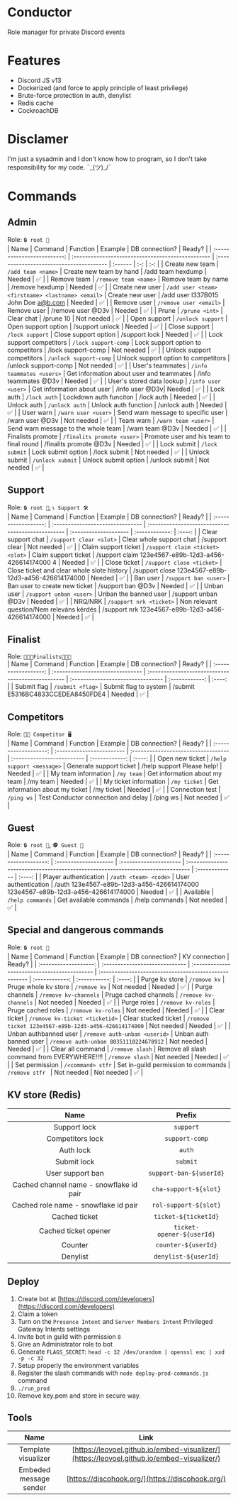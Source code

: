 # Conductor
Role manager for private Discord events


# Features
- Discord JS v13
- Dockerized (and force to apply principle of least privilege)
- Brute-force protection in auth, denylist
- Redis cache
- CockroachDB

# Disclamer
I'm just a sysadmin and I don't know how to program, so I don't take responsibility for my code. ¯\_(ツ)_/¯  

# Commands

## Admin
Role: `🔒 root 🔑`   
|             Name            |                       Command                     |                  Function                | Example | DB connection? | Ready? |
| :-------------------------: | :------------------------------------------------ | :--------------------------------------- | :------ | :-: | :-: |
|       Create new team       | `/add team <name>`                                | Create new team by hand                  | /add team hexdump | Needed | ✅ |
|         Remove team         | `/remove team <name>`                             | Remove team by name                      | /remove hexdump | Needed | ✅ |
|       Create new user       | `/add user <team> <firstname> <lastname> <email>` | Create new user                          | /add user l337B015 John Doe a@b.com | Needed | ✅ |
|         Remove user         | `/remove user <email>`                            | Remove user                              | /remove user @D3v | Needed | ✅ |
|            Prune            | `/prune <int>`                                    | Clear chat                               | /prune 10 | Not needed | ✅ |
|         Open support        | `/unlock support`                                 | Open support option                      | /support unlock | Needed | ✅ |
|        Close support        | `/lock support`                                   | Close support option                     | /support lock | Needed | ✅ |
|   Lock support competitors  | `/lock support-comp`                              | Lock support option to competitors       | /lock support-comp | Not needed | ✅ |
|  Unlock support competitors | `/unlock support-comp`                            | Unlock support option to competitors     | /unlock support-comp | Not needed | ✅ |
|       User's teammates      | `/info teammates <users>`                         | Get information about user and teammates | /info teammates @D3v | Needed | ✅ |
|  User's stored data lookup  | `/info user <user>`                               | Get information about user               | /info user @D3v| Needed | ✅ |
|          Lock auth          | `/lock auth`                                      | Lockdown auth funciton                   | /lock auth | Needed | ✅ |
|         Unlock auth         | `/unlock auth`                                    | Unlock auth function                     | /unlock auth | Needed | ✅ |
|          User warn          | `/warn user <user>`                               | Send warn message to specific user       | /warn user @D3v | Not needed | ✅ |
|          Team warn          | `/warn team <user>`                               | Send warn message to the whole team      | /warn team @D3v | Needed | ✅ |
|       Finalists promote     | `/finalits promote <user>`                        | Promote user and his team to final round | /finalits promote @D3v | Needed | ✅ |
|         Lock submit         | `/lock submit`                                    | Lock submit option                       | /lock submit | Not needed | ✅ |
|        Unlock submit        | `/unlock submit`                                  | Unlock submit option                     | /unlock submit | Not needed | ✅ |

## Support
Role: `🔒 root 🔑`, `📞 Support 🛠`  
|         Name         |             Command              |                     Function                      |          Example      | DB connection? | Ready? |
| :------------------: | :------------------------------- | :------------------------------------------------ | :-------------------- | :------------: | :----: |
|  Clear support chat  | `/support clear <slot>`          | Clear whole support chat                          | /support clear   | Not needed | ✅ |
| Claim support ticket | `/support claim <ticket> <slot>` | Claim support ticket                              | /support claim 123e4567-e89b-12d3-a456-426614174000 4 | Needed | ✅ |
|     Close ticket     | `/support close <ticket>`        | Close ticket and clear whole slote history        | /support close 123e4567-e89b-12d3-a456-426614174000 | Needed | ✅ |
|      Ban user        | `/support ban <user>`            | Ban user to create new ticket                     | /support ban @D3v | Needed | ✅ |
|     Unban user       | `/support unban <user>`          | Unban the banned user                             | /support unban @D3v | Needed | ✅ |
|      NRQ/NRK         | `/support nrk <ticket>`          | Non relevant question/Nem releváns kérdés         | /support nrk 123e4567-e89b-12d3-a456-426614174000 | Needed | ✅ | 

## Finalist
Role: `🥇🥈🥉Finalists🥉🥈🥇`  
|         Name         |             Command              |                     Function                      |                Example            | DB connection? | Ready? |
| :------------------: | :------------------------------- | :------------------------------------------------ | :-------------------------------- | :------------: | :----: |
|      Submit flag     |         `/submit <flag>`         | Submit flag to system                             | /submit E5316BC4833CCEDEA8450FDE4 |     Needed     |   ✅   |


## Competitors
Role: `👨‍💻 Competitor 🖥`  
|          Name         |           Command         |               Function              |          Example           | DB connection? | Ready? |
| :-------------------: | :------------------------ | :---------------------------------- | :------------------------- | :------------: | :----: |
|   Open new ticket     | `/help support <message>` | Generate support ticket             | /help support Please help! |     Needed     |   ✅   |
|  My team information  | `/my team`                | Get information about my team       | /my team                   |     Needed     |   ✅   |
| My ticket information | `/my ticket`              | Get information about my ticket     | /my ticket                 |     Needed     |   ✅   |
|   Connection test     | `/ping ws`                | Test Conductor connection and delay | /ping ws                   |   Not needed   |   ✅   |


## Guest
Role: `🔒 root 🔑`, `🕵️ Guest 🥷`  
|          Name         |         Command       |         Function       |                                     Example                                     | DB connection? | Ready? |
| :-------------------: | :-------------------- | :--------------------- | :------------------------------------------------------------------------------ | :------------- | :----: |
| Player authentication | `/auth <team> <code>` | User authentication    | /auth 123e4567-e89b-12d3-a456-426614174000 123e4567-e89b-12d3-a456-426614174000 |     Needed     |   ✅   |
|       Available       | `/help commands`      | Get available commands | /help commands                                                                  |   Not needed   |   ✅   |


## Special and dangerous commands
Role: `🔒 root 🔑`  
|          Name         |             Command            |                  Function                    |                        Example                        | DB connection? | KV connection | Ready? |
| :-------------------: | :----------------------------- | :------------------------------------------- | :---------------------------------------------------- | :------------: | :-----------: | :----: |
|    Purge kv store     | `/remove kv`                   | Pruge whole kv store                         | `/remove kv`                                          |   Not needed   |     Needed    |   ✅   |
|    Purge channels     | `/remove kv-channels`          | Pruge cached channels                        | `/remove kv-channels`                                 |   Not needed   |     Needed    |   ✅   |
|     Purge roles       | `/remove kv-roles`             | Pruge cached roles                           | `/remove kv-roles`                                    |   Not needed   |     Needed    |   ✅   |
|     Clear ticket      | `/remove kv-ticket <ticketid>` | Clear stucked ticket                         | `/remove ticket 123e4567-e89b-12d3-a456-426614174000` |   Not needed   |     Needed    |   ✅   |
| Unban authbanned user | `/remove auth-unban <userid>`  | Unban auth banned user                       | `/remove auth-unban 80351110224678912`                |   Not needed   |     Needed    |   ✅   |
|   Clear all command   | `/remove slash`                | Remove all slash command from EVERYWHERE!!!! | `/remove slash`                                       |   Not needed   |     Needed    |   ✅   |
|    Set permission     | `/<command> stfr`              | Set in-guild permission to commands          | `/remove stfr `                                       |   Not needed   |   Not needed  |   ✅   |

## KV store (Redis)
| Name | Prefix |
| :--: | :----: |
| Support lock | `support` | 
| Competitors lock | `support-comp` |
| Auth lock | `auth` |
| Submit lock | `submit` |
| User support ban | `support-ban-${userId}` |
| Cached channel name - snowflake id pair | `cha-support-${slot}` |
| Cached role name - snowflake id pair | `rol-support-${slot}` |
| Cached ticket | `ticket-${ticketId}` |
| Cached ticket opener | `ticket-opener-${userId}` |
| Counter | `counter-${userId}` |
| Denylist | `denylist-${userId}` |

## Deploy
1. Create bot at [https://discord.com/developers](https://discord.com/developers)
2. Claim a token
3. Turn on the `Presence Intent` and `Server Members Intent` Privileged Gateway Intents settings
4. Invite bot in guild with permission `8`
5. Give an Administrator role to bot
6. Generate `FLAGS_SECRET`: `head -c 32 /dev/urandom | openssl enc | xxd -p -c 32`
7. Setup properly the environment variables
8. Register the slash commands with `node deploy-prod-commands.js` command
9. `./run_prod`
10. Remove key.pem and store in secure way.

## Tools
| Name | Link |
| :--: | :--: |
| Template visualizer | [https://leovoel.github.io/embed-visualizer/](https://leovoel.github.io/embed-visualizer/) |
| Embeded message sender | [https://discohook.org/](https://discohook.org/) |
